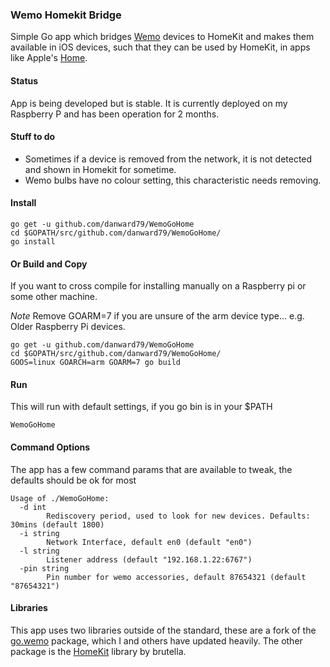 ### Wemo Homekit Bridge

Simple Go app which bridges [Wemo](http://www.wemo.com) devices to HomeKit and makes them available in iOS devices, such that they can be used by HomeKit, in apps like Apple's [Home](http://www.apple.com/au/ios/home/).

#### Status
App is being developed but is stable. It is currently deployed on my Raspberry P and has been operation for 2 months.

#### Stuff to do
- Sometimes if a device is removed from the network, it is not detected and shown in Homekit for sometime.
- Wemo bulbs have no colour setting, this characteristic needs removing.

#### Install
```
go get -u github.com/danward79/WemoGoHome
cd $GOPATH/src/github.com/danward79/WemoGoHome/
go install
```

#### Or Build and Copy
If you want to cross compile for installing manually on a Raspberry pi or some other machine.

*Note* Remove GOARM=7 if you are unsure of the arm device type... e.g. Older Raspberry Pi devices.

```
go get -u github.com/danward79/WemoGoHome
cd $GOPATH/src/github.com/danward79/WemoGoHome/
GOOS=linux GOARCH=arm GOARM=7 go build
```


#### Run
This will run with default settings, if you go bin is in your $PATH

```
WemoGoHome
```

#### Command Options
The app has a few command params that are available to tweak, the defaults should be ok for most

```
Usage of ./WemoGoHome:
  -d int
    	Rediscovery period, used to look for new devices. Defaults: 30mins (default 1800)
  -i string
    	Network Interface, default en0 (default "en0")
  -l string
    	Listener address (default "192.168.1.22:6767")
  -pin string
    	Pin number for wemo accessories, default 87654321 (default "87654321")
```

#### Libraries
This app uses two libraries outside of the standard, these are a fork of the [go.wemo](https://github.com/danward79/go.wemo) package, which I and others have updated heavily. The other package is the [HomeKit](https://github.com/brutella/hc) library by brutella.
